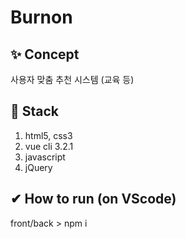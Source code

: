 # Burnon

## ✨ Concept
사용자 맞춤 추천 시스템 (교육 등)


## 🔨 Stack
1. html5, css3
2. vue cli 3.2.1
3. javascript
4. jQuery


## ✔ How to run (on VScode)
front/back > npm i
